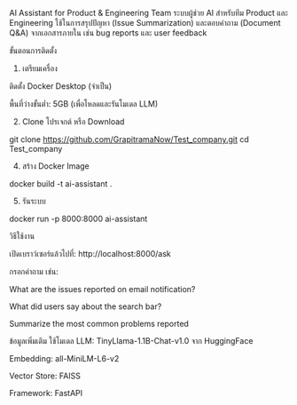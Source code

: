AI Assistant for Product & Engineering Team
ระบบผู้ช่วย AI สำหรับทีม Product และ Engineering ใช้ในการสรุปปัญหา (Issue Summarization) และตอบคำถาม (Document Q&A) จากเอกสารภายใน เช่น bug reports และ user feedback

ขั้นตอนการติดตั้ง
1. เตรียมเครื่อง
  
  ติดตั้ง Docker Desktop (จำเป็น)
  
  พื้นที่ว่างขั้นต่ำ: 5GB (เพื่อโหลดและรันโมเดล LLM)

2. Clone โปรเจกต์ หรือ Download 

  git clone https://github.com/GrapitramaNow/Test_company.git
  cd Test_company


4. สร้าง Docker Image

  docker build -t ai-assistant .

5. รันระบบ

  docker run -p 8000:8000 ai-assistant

วิธีใช้งาน

เปิดเบราว์เซอร์แล้วไปที่:
http://localhost:8000/ask

กรอกคำถาม เช่น:

  What are the issues reported on email notification?
  
  What did users say about the search bar?
  
  Summarize the most common problems reported


ข้อมูลเพิ่มเติม
ใช้โมเดล 
  LLM: TinyLlama-1.1B-Chat-v1.0 จาก HuggingFace
  
  Embedding: all-MiniLM-L6-v2
  
  Vector Store: FAISS
  
  Framework: FastAPI
